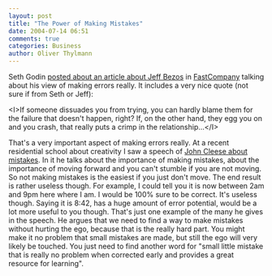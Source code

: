 ```yaml
---
layout: post
title: "The Power of Making Mistakes"
date: 2004-07-14 06:51
comments: true
categories: Business
author: Oliver Thylmann
---
```



Seth Godin [posted about  an article about Jeff Bezos](http://sethgodin.typepad.com/seths_blog/2004/07/maybe_you_shoul.html) in [FastCompany](http://www.fastcompany.com/) talking about his view of making errors really. It includes a very nice quote (not sure if from Seth or Jeff): 

&lt;I&gt;If someone dissuades you from trying, you can hardly blame them for the failure that doesn't happen, right? If, on the other hand, they egg you on and you crash, that really puts a crimp in the relationship...&lt;/I&gt;

That's a very important aspect of making errors really. At a recent residential school about creativity I saw a speech of [John Cleese about mistakes](http://trainingabc.com/xcart/customer/product.php?productid=16163&amp;cat=&amp;page=1). In it he talks about the importance of making mistakes, about the importance of moving forward and you can't stumble if you are not moving. So not making mistakes is the easiest if you just don't move. The end result is rather useless though. For example, I could tell you it is now between 2am and 9pm here where I am. I would be 100% sure to be correct. It's useless though. Saying it is 8:42, has a huge amount of error potential, would be a lot more useful to you though. That's just one example of the many he gives in the speech. He argues that we need to find a way to make mistakes without hurting the ego, because that is the really hard part. You might make it no problem that small mistakes are made, but still the ego will very likely be touched. You just need to find another word for &quot;small little mistake that is really no problem when corrected early and provides a great resource for learning&quot;.


